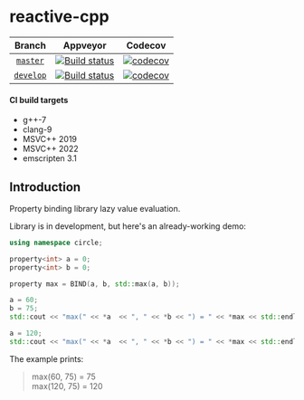 # reactive-cpp

Branch          | Appveyor | Codecov |
:-------------: | -------- | ------- |
[`master`](https://github.com/jm4R/reactive-cpp/tree/master) | [![Build status](https://ci.appveyor.com/api/projects/status/ix6o5njakdpqvbrl/branch/master?svg=true)](https://ci.appveyor.com/project/jm4R/reactive-cpp/branch/master) | [![codecov](https://codecov.io/gh/jm4R/reactive-cpp/branch/master/graph/badge.svg)](https://codecov.io/gh/jm4R/reactive-cpp) |
[`develop`](https://github.com/jm4R/reactive-cpp/tree/develop) | [![Build status](https://ci.appveyor.com/api/projects/status/ix6o5njakdpqvbrl/branch/develop?svg=true)](https://ci.appveyor.com/project/jm4R/reactive-cpp/branch/master) | [![codecov](https://codecov.io/gh/jm4R/reactive-cpp/branch/develop/graph/badge.svg)](https://codecov.io/gh/jm4R/reactive-cpp) |

#### CI build targets
* g++-7
* clang-9
* MSVC++ 2019
* MSVC++ 2022
* emscripten 3.1


## Introduction

Property binding library lazy value evaluation.

Library is in development, but here's an already-working demo:

```cpp
using namespace circle;

property<int> a = 0;
property<int> b = 0;

property max = BIND(a, b, std::max(a, b));

a = 60;
b = 75;
std::cout << "max(" << *a  << ", " << *b << ") = " << *max << std::endl;

a = 120;
std::cout << "max(" << *a  << ", " << *b << ") = " << *max << std::endl;
```

The example prints:

> max(60, 75) = 75\
> max(120, 75) = 120